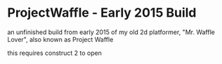 # ProjectWaffle - Early 2015 Build
an unfinished build from early 2015 of my old 2d platformer, "Mr. Waffle Lover", also known as Project Waffle

this requires construct 2 to open
